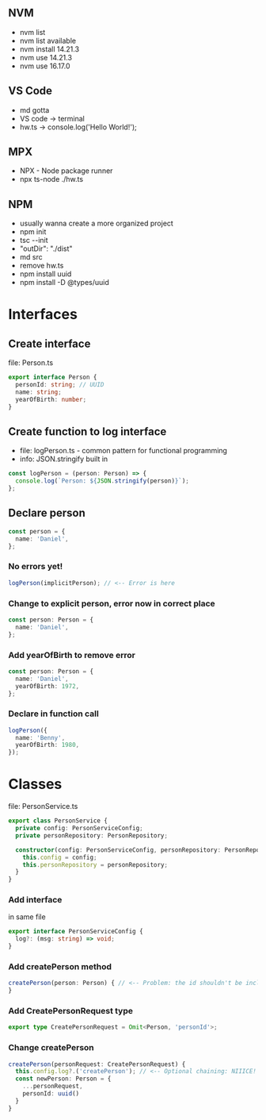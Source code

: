 ## NVM

- nvm list
- nvm list available
- nvm install 14.21.3
- nvm use 14.21.3
- nvm use 16.17.0

## VS Code

- md gotta
- VS code -> terminal
- hw.ts -> console.log('Hello World!');

## MPX

- NPX - Node package runner
- npx ts-node ./hw.ts

## NPM

- usually wanna create a more organized project
- npm init
- tsc --init
- "outDir": "./dist"
- md src
- remove hw.ts
- npm install uuid
- npm install -D @types/uuid

# Interfaces

## Create interface

file: Person.ts

```ts
export interface Person {
  personId: string; // UUID
  name: string;
  yearOfBirth: number;
}
```

## Create function to log interface

- file: logPerson.ts - common pattern for functional programming
- info: JSON.stringify built in

```ts
const logPerson = (person: Person) => {
  console.log(`Person: ${JSON.stringify(person)}`);
};
```

## Declare person

```ts
const person = {
  name: 'Daniel',
};
```

### No errors yet!

```ts
logPerson(implicitPerson); // <-- Error is here
```

### Change to explicit person, error now in correct place

```ts
const person: Person = {
  name: 'Daniel',
};
```

### Add yearOfBirth to remove error

```ts
const person: Person = {
  name: 'Daniel',
  yearOfBirth: 1972,
};
```

### Declare in function call

```ts
logPerson({
  name: 'Benny',
  yearOfBirth: 1980,
});
```

# Classes

file: PersonService.ts

```ts
export class PersonService {
  private config: PersonServiceConfig;
  private personRepository: PersonRepository;

  constructor(config: PersonServiceConfig, personRepository: PersonRepository) {
    this.config = config;
    this.personRepository = personRepository;
  }
}
```

### Add interface

in same file

```ts
export interface PersonServiceConfig {
  log?: (msg: string) => void;
}
```

### Add createPerson method

```ts
createPerson(person: Person) { // <-- Problem: the id shouldn't be included, that should be generated by PersonService
}
```

### Add CreatePersonRequest type

```ts
export type CreatePersonRequest = Omit<Person, 'personId'>;
```

### Change createPerson

```ts
createPerson(personRequest: CreatePersonRequest) {
  this.config.log?.('createPerson'); // <-- Optional chaining: NIIICE!
  const newPerson: Person = {
    ...personRequest,
    personId: uuid()
  }
}
```
